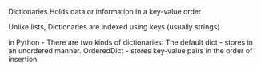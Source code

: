  
 Dictionaries
 Holds data or information in a key-value order
 
 Unlike lists, Dictionaries are indexed using keys (usually strings)
 
 
 in Python - There are two kinds of dictionaries: 
 The default dict - stores in an unordered manner. 
 OrderedDict - stores key-value pairs in the order of insertion.
 
 
